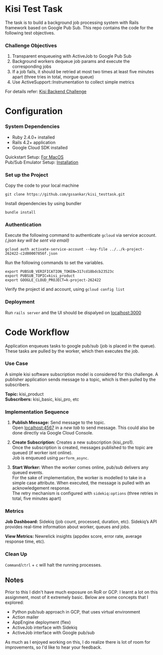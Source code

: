 # Kisi Test Task  

The task is to build a background job processing system with Rails framework based on Google Pub Sub. This repo contains the code for the following  test objectives. 

### Challenge Objectives 
1. Transparent enqueueing with ActiveJob to Google Pub Sub
2. Background workers dequeue job params and execute the corresponding jobs
3. If a job fails, it should be retried at most two times at least five minutes apart (three tries in total, morgue queue)
4. Use ActiveSupport::Instrumentation to collect simple metrics

For details refer: [Kisi Backend Challenge](https://gist.github.com/ce07c3/e8048fc468eef503cbc78a21855aa139#file-kisi-backend-challenge-2019-md)








# Configuration  

### System Dependencies

- Ruby 2.4.0+ installed <br>
- Rails 4.2+ application <br>
- Google Cloud SDK installed <br>

Quickstart Setup: [For MacOS](https://cloud.google.com/sdk/docs/quickstart-macos)<br>
Pub/Sub Emulator Setup: [Installation](https://cloud.google.com/pubsub/docs/emulator)


### Set up the Project 

Copy the code to your local machine

`git clone https://github.com/gssankar/kisi_testtask.git`

Install dependencies by using bundler 

`bundle install`


### Authentication 

Execute the following command to authenticate `gcloud` via service account. *(.json key will be sent via email)*

`gcloud auth activate-service-account --key-file ../../k-project-262422-c2d00007856f.json` 

Run the following commands to set the variables. 

```
export PUBSUB_VERIFICATION_TOKEN=317cd18bdcb23523c
export PUBSUB_TOPIC=kisi_product
export GOOGLE_CLOUD_PROJECT=k-project-262422
```
Verify the project id and account, using `gcloud config list` 



### Deployment     

Run `rails server` and the UI should be dispalyed on [localhost:3000](http://localhost:3000/)












# Code Workflow 

Application enqueues tasks to google pub/sub (job is placed in the queue). These tasks are pulled by the worker, which then executes the job.

### Use Case  

A simple kisi software subscription model is considered for this challenge. A publisher application sends message to a topic, which is then pulled by the subscribers. 

**Topic:** kisi_product <br>
**Subscribers:** kisi_basic, kisi_pro, etc





### Implementation Sequence 

1. **Publish Message:** Send message to the topic. <br>
Open [localhost:4567](http://localhost:4567/) in a *new tab* to send message. This could also be done directly via Google Cloud Console. 

2. **Create Subscription:** Creates a new subscription (kisi_pro1). <br> 
Once the subscription is created, messages published to the topic are queued (if worker isnt online). <br>
Job is enqueued using `perform_async`. <br>

3. **Start Worker:** When the worker comes online, pub/sub delivers any queued events. <br>
For the sake of implementation, the worker is modelled to take in a simple case attribute. When executed, the message is pulled with an acknowledgement response. <br> The retry mechanism is configured with `sidekiq:options` (three retries in total, five minutes apart) <br>





### Metrics

**Job Dashboard:** 			Sidekiq (job count, processed, duration, etc). Sidekiq’s API provides real-time information about worker, queues and jobs. 

**View Metrics:** 			Newrelick insights (appdex score, error rate, average response time, etc). 



### Clean Up 

`Command`/`ctrl` + `c` will halt the running processes.  





## Notes

Prior to this I didn't have much exposure on RoR or GCP. I learnt a lot on this assignment, most of it extremely basic. Below are some concepts that I explored: 

- Python pub/sub approach in GCP, that uses virtual environment
- Action mailer
- AppEngine deployment (flex)
- ActiveJob interface with Sidekiq 
- ActiveJob interface with Google pub/sub 

As much as I enjoyed working on this, I do realize there is lot of room for improvements, so I'd like to hear your feedback.



